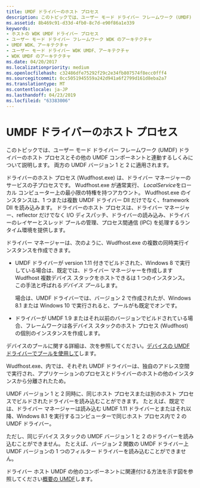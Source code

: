 ```yaml
---
title: UMDF ドライバーのホスト プロセス
description: このトピックでは、ユーザー モード ドライバー フレームワーク (UMDF) ドライバーのホスト プロセスとその他の UMDF コンポーネントと連動するしくみについて説明します。 両方の UMDF バージョン 1 と 2 に適用されます。
ms.assetid: 8b469c91-d33d-4fb0-8c7d-e90f86a1e339
keywords:
- ホストの WDK UMDF ドライバー プロセス
- ユーザー モード ドライバー フレームワーク WDK のアーキテクチャ
- UMDF WDK、アーキテクチャ
- ユーザー モード ドライバー WDK UMDF、アーキテクチャ
- WDK UMDF のアーキテクチャ
ms.date: 04/20/2017
ms.localizationpriority: medium
ms.openlocfilehash: c32486dfe75292f29c2e34fb807574f8ecc0fff4
ms.sourcegitcommit: 0cc5051945559a242d941a6f2799d161d8eba2a7
ms.translationtype: MT
ms.contentlocale: ja-JP
ms.lasthandoff: 04/23/2019
ms.locfileid: "63383006"
---
```

# <a name="umdf-driver-host-process"></a>UMDF ドライバーのホスト プロセス


このトピックでは、ユーザー モード ドライバー フレームワーク (UMDF) ドライバーのホスト プロセスとその他の UMDF コンポーネントと連動するしくみについて説明します。 両方の UMDF バージョン 1 と 2 に適用されます。

ドライバーのホスト プロセス (Wudfhost.exe) は、ドライバー マネージャーのサービスの子プロセスです。 Wudfhost.exe が通常実行、 *LocalService*をローカル コンピューター上の最小限の特権を持つアカウント。 Wudfhost.exe のインスタンスは、1 つまたは複数 UMDF ドライバー Dll だけでなく、framework Dll を読み込みます。 ドライバーのホスト プロセスは、ドライバー マネージャー、reflector だけでなく I/O ディスパッチ、ドライバーの読み込み、ドライバーのレイヤーとスレッド プールの管理、プロセス間通信 (IPC) を処理するランタイム環境を提供します。

ドライバー マネージャーは、次のように、Wudfhost.exe の複数の同時実行インスタンスを作成できます。

-   UMDF ドライバーが version 1.11 付きでビルドされた、Windows 8 で実行している場合は、既定では、ドライバー マネージャーを作成します Wudfhost 複数デバイス スタックをホストできるは 1 つのインスタンス。 この手法と呼ばれる*デバイス プール*します。

    場合は、UMDF ドライバーでは、バージョン 2 で作成されたが、Windows 8.1 または Windows 10 で実行されると、プールがも既定でオンです。

-   ドライバーが UMDF 1.9 またはそれ以前のバージョンでビルドされている場合、フレームワークは各デバイス スタックのホスト プロセス (Wudfhost) の個別のインスタンスを作成します。

デバイスのプールに関する詳細は、次を参照してください。[デバイスの UMDF ドライバーでプールを使用して](using-device-pooling-in-umdf-drivers.md)します。

Wudfhost.exe、内では、それぞれ UMDF ドライバーは、独自のアドレス空間で実行され、アプリケーションのプロセスとドライバーのホストの他のインスタンスから分離されたため。

UMDF バージョン 1 と 2 同時に、同じホスト プロセスまたは別のホスト プロセスでビルドされたドライバーを読み込むことができます。 たとえば、既定では、ドライバー マネージャーは読み込む UMDF 1.11 ドライバーとまたはそれ以降、Windows 8.1 を実行するコンピューターで同じホスト プロセス内で 2 の UMDF ドライバー。

ただし、同じデバイス スタックの UMDF バージョン 1 と 2 のドライバーを読み込むことができません。 たとえば、バージョン 2 関数の UMDF ドライバー上 UMDF バージョンの 1 つのフィルター ドライバーを読み込むことができません。

ドライバー ホスト UMDF の他のコンポーネントに関連付ける方法を示す図を参照してください[概要の UMDF](overview-of-the-umdf.md)します。

 

 





